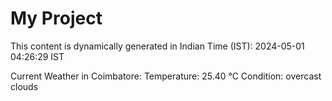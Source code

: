 # My Project

This content is dynamically generated in Indian Time (IST): 2024-05-01 04:26:29 IST


Current Weather in Coimbatore:
Temperature: 25.40 °C
Condition: overcast clouds
